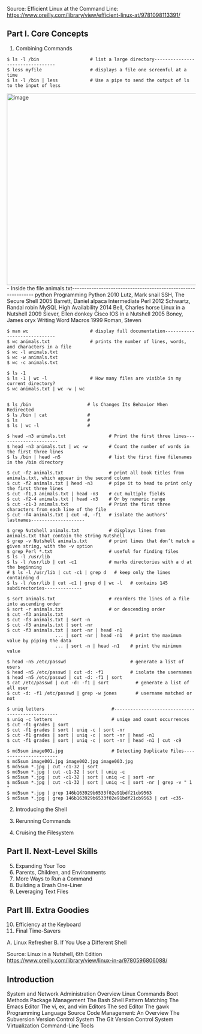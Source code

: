 Source: Efficient Linux at the Command Line: https://www.oreilly.com/library/view/efficient-linux-at/9781098113391/       
## Part I. Core Concepts
  1. Combining Commands   
  
    $ ls -l /bin                   # list a large directory---------------------------------
    $ less myfile                  # displays a file one screenful at a time
    $ ls -l /bin | less            # Use a pipe to send the output of ls to the input of less

<img width="511" alt="image" src="https://user-images.githubusercontent.com/105786517/218282985-ed5e585a-f400-4393-a701-0a9a7fcf29a0.png">
- Inside the file animals.txt--------------------------------------------------------------
python  Programming Python      2010  Lutz, Mark
snail   SSH, The Secure Shell   2005  Barrett, Daniel
alpaca  Intermediate Perl       2012  Schwartz, Randal
robin   MySQL High Availability 2014  Bell, Charles
horse   Linux in a Nutshell     2009  Siever, Ellen
donkey  Cisco IOS in a Nutshell 2005  Boney, James
oryx    Writing Word Macros     1999  Roman, Steven

    $ man wc                       # display full documentation-----------------------------
    $ wc animals.txt               # prints the number of lines, words, and characters in a file
    $ wc -l animals.txt
    $ wc -w animals.txt
    $ wc -c animals.txt

    $ ls -1
    $ ls -1 | wc -l                # How many files are visible in my current directory?
    $ wc animals.txt | wc -w | wc


    $ ls /bin                     # ls Changes Its Behavior When Redirected
    $ ls /bin | cat               #
    $ ls                          #
    $ ls | wc -l                  #
    
    $ head -n3 animals.txt                # Print the first three lines---------------------- 
    $ head -n3 animals.txt | wc -w        # Count the number of words in the first three lines
    $ ls /bin | head -n5                  # list the first five filenames in the /bin directory
    
    $ cut -f2 animals.txt                 # print all book titles from animals.txt, which appear in the second column 
    $ cut -f2 animals.txt | head -n3      # pipe it to head to print only the first three lines
    $ cut -f1,3 animals.txt | head -n3    # cut multiple fields
    $ cut -f2-4 animals.txt | head -n3    # Or by numeric range
    $ cut -c1-3 animals.txt               # Print the first three characters from each line of the file
    $ cut -f4 animals.txt | cut -d, -f1   # isolate the authors’ lastnames--------------------

    $ grep Nutshell animals.txt           # displays lines from animals.txt that contain the string Nutshell
    $ grep -v Nutshell animals.txt        # print lines that don’t match a given string, with the -v option
    $ grep Perl *.txt                     # useful for finding files
    $ ls -l /usr/lib
    $ ls -l /usr/lib | cut -c1            # marks directories with a d at the beginning   
    # $ ls -l /usr/lib | cut -c1 | grep d   # keep only the lines containing d
    $ ls -l /usr/lib | cut -c1 | grep d | wc -l   # contains 145 subdirectories--------------

    $ sort animals.txt                    # reorders the lines of a file into ascending order
    $ sort -r animals.txt                 # or descending order
    $ cut -f3 animals.txt
    $ cut -f3 animals.txt | sort -n
    $ cut -f3 animals.txt | sort -nr
    $ cut -f3 animals.txt | sort -nr | head -n1
                      ... | sort -nr | head -n1   # print the maximum value by piping the data
                      ... | sort -n | head -n1    # print the minimum value
   
    $ head -n5 /etc/passwd                        # generate a list of users
    $ head -n5 /etc/passwd | cut -d: -f1          # isolate the usernames
    $ head -n5 /etc/passwd | cut -d: -f1 | sort
    $ cat /etc/passwd | cut -d: -f1 | sort          # generate a list of all user
    $ cut -d: -f1 /etc/passwd | grep -w jones       # username matched or not 

    $ uniq letters                         #------------------------------------------------- 
    $ uniq -c letters                      # uniqe and count occurrences
    $ cut -f1 grades | sort
    $ cut -f1 grades | sort | uniq -c | sort -nr
    $ cut -f1 grades | sort | uniq -c | sort -nr | head -n1
    $ cut -f1 grades | sort | uniq -c | sort -nr | head -n1 | cut -c9
    
    $ md5sum image001.jpg                  # Detecting Duplicate Files-----------------------
    $ md5sum image001.jpg image002.jpg image003.jpg
    $ md5sum *.jpg | cut -c1-32 | sort
    $ md5sum *.jpg | cut -c1-32 | sort | uniq -c
    $ md5sum *.jpg | cut -c1-32 | sort | uniq -c | sort -nr
    $ md5sum *.jpg | cut -c1-32 | sort | uniq -c | sort -nr | grep -v " 1 "
    $ md5sum *.jpg | grep 146b163929b6533f02e91bdf21cb9563
    $ md5sum *.jpg | grep 146b163929b6533f02e91bdf21cb9563 | cut -c35-
    
  2. Introducing the Shell
  
  
  
  
  
  
  
  
  
  
  
  
  
  3. Rerunning Commands
  4. Cruising the Filesystem
## Part II. Next-Level Skills 
  5. Expanding Your Too
  6. Parents, Children, and Environments
  7. More Ways to Run a Command
  8. Building a Brash One-Liner  
  9. Leveraging Text Files
## Part III. Extra Goodies
  10. Efficiency at the Keyboard
  11. Final Time-Savers

A. Linux Refresher
B. If You Use a Different Shell
    
    
    
    
    
    
    
    
    
    
    
    
    
    
    
    
    

Source: Linux in a Nutshell, 6th Edition https://www.oreilly.com/library/view/linux-in-a/9780596806088/       
## Introduction
System and Network Administration Overview
Linux Commands
Boot Methods
Package Management
The Bash Shell
Pattern Matching
The Emacs Editor
The vi, ex, and vim Editors
The sed Editor
The gawk Programming Language
Source Code Management: An Overview
The Subversion Version Control System
The Git Version Control System
Virtualization Command-Line Tools


























